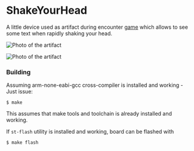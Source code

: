ShakeYourHead
=====================

A little device used as artifact during encounter [game](http://vilnius.en.cx/GameDetails.aspx?gid=64323) which allows to see some text when rapidly shaking your head.

![](https://github.com/jauler/EN592-ShakeYourHead/master/img/image1.jpg "Photo of the artifact")

![](https://github.com/jauler/EN592-ShakeYourHead/master/img/image2.jpg "Photo of the artifact")


### Building

Assuming arm-none-eabi-gcc cross-compiler is installed and working - Just issue:

```
$ make
```

This assumes that make tools and toolchain is already installed and working.

If `st-flash` utility is installed and working, board can be flashed with
```
$ make flash
```

